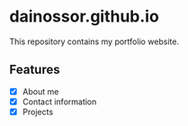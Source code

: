 # dainossor.github.io

This repository contains my portfolio website.

## Features

- [X] About me
- [X] Contact information
- [X] Projects
